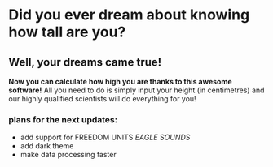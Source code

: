 # Did you ever dream about knowing how tall are you? 
## Well, your dreams came true!
**Now you can calculate how high you are thanks to this awesome software!** All you need to do is simply input your height (in centimetres) and our highly qualified scientists will do everything for you! 
### plans for the next updates:
* add support for FREEDOM UNITS *EAGLE SOUNDS*
* add dark theme
* make data processing faster
